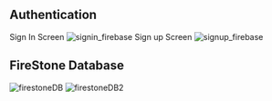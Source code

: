 ## Authentication ##
Sign In Screen
![signin_firebase](https://github.com/ahsanaliSWE/mad-lab_tasks-20SW135/assets/93969884/f8ddc1b6-beb2-450c-867a-64bda6e9152c)
Sign up Screen
![signup_firebase](https://github.com/ahsanaliSWE/mad-lab_tasks-20SW135/assets/93969884/7bb23a07-a6b0-47b0-ab9b-057ef10d8352)

## FireStone Database ##
![firestoneDB](https://github.com/ahsanaliSWE/mad-lab_tasks-20SW135/assets/93969884/e4f39868-552e-4e26-a0ea-ea6f6e5aaf78)
![firestoneDB2](https://github.com/ahsanaliSWE/mad-lab_tasks-20SW135/assets/93969884/f0bec089-f4f0-4ba4-abe4-507bb791db7d)




